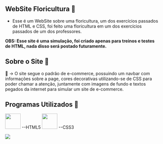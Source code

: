 ## WebSite Floricultura 💐

- Esse é um WebSite sobre uma floricultura, um dos exercícios passados de HTML e CSS, foi feito uma floricultura em um dos exercícios passados de um dos professores.

<p><strong>OBS: Esse site é uma simulação, foi criado apenas para treinos e testes de HTML, nada disso será postado futuramente.</strong></p>

## Sobre o Site 💐

🌺 -> O site segue o padrão de e-commerce, possuindo um navbar com informações sobre a page, cores decorativas utilizando-se de CSS para poder chamar a atenção, juntamente com imagens de fundo e textos pegados da internet para simular um site de e-commerce.

## Programas Utilizados 💐

<img width="50px" src="https://cdn.jsdelivr.net/gh/devicons/devicon/icons/html5/html5-original-wordmark.svg"> --HTML5 <img width="50px" src="https://cdn.jsdelivr.net/gh/devicons/devicon/icons/css3/css3-original-wordmark.svg"> --CSS3

<img src="https://wallpapercave.com/wp/wp6930014.jpg">
